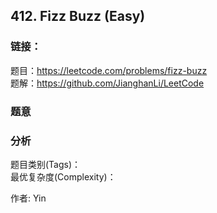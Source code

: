 ## 412. Fizz Buzz (Easy)

### **链接**：
题目：https://leetcode.com/problems/fizz-buzz  
题解：https://github.com/JianghanLi/LeetCode

### **题意**



### **分析**  
题目类别(Tags)：  
最优复杂度(Complexity)：  



作者: Yin
